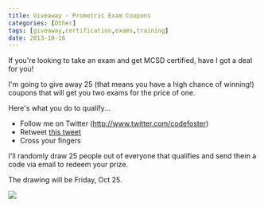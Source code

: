 ```yaml
---
title: Giveaway - Prometric Exam Coupons
categories: [Other]
tags: [giveaway,certification,exams,training]
date: 2013-10-16
---
```


If you're looking to take an exam and get MCSD certified, have I got a deal for you!

I'm going to give away 25 (that means you have a high chance of winning!) coupons that will get you two exams for the price of one.

Here's what you do to qualify...

*   Follow me on Twitter (http://www.twitter.com/codefoster)
*   Retweet [this tweet](https://twitter.com/codefoster/status/390620695719583745)
*   Cross your fingers

I'll randomly draw 25 people out of everyone that qualifies and send them a code via email to redeem your prize.

The drawing will be Friday, Oct 25.

![](/files/25freeexams_01.jpg)